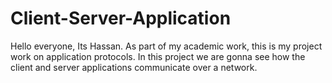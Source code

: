 # Client-Server-Application
Hello everyone, Its Hassan. As part of my academic work, this is my project work on application protocols. In this project we are gonna see how the client and server applications communicate over a network.
